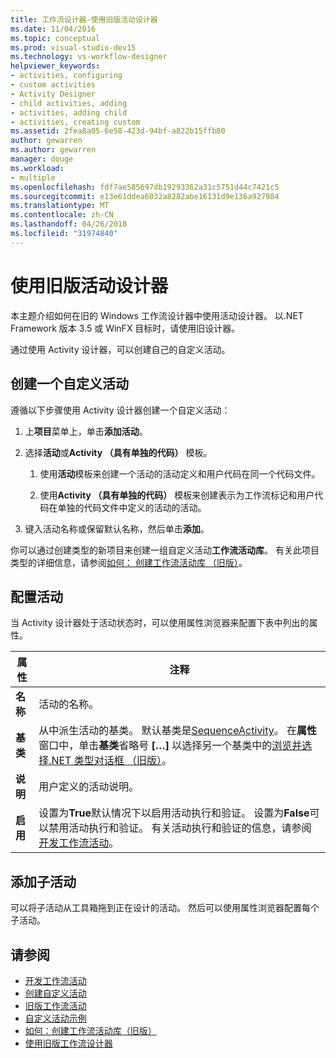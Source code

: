 ```yaml
---
title: 工作流设计器-使用旧版活动设计器
ms.date: 11/04/2016
ms.topic: conceptual
ms.prod: visual-studio-dev15
ms.technology: vs-workflow-designer
helpviewer_keywords:
- activities, configuring
- custom activities
- Activity Designer
- child activities, adding
- activities, adding child
- activities, creating custom
ms.assetid: 2fea8a05-6e58-423d-94bf-a822b15ffb80
author: gewarren
ms.author: gewarren
manager: douge
ms.workload:
- multiple
ms.openlocfilehash: fdf7ae585697db19293362a31c5751d44c7421c5
ms.sourcegitcommit: e13e61ddea6032a8282abe16131d9e136a927984
ms.translationtype: MT
ms.contentlocale: zh-CN
ms.lasthandoff: 04/26/2018
ms.locfileid: "31974840"
---
```

# <a name="using-the-legacy-activity-designer"></a>使用旧版活动设计器

本主题介绍如何在旧的 Windows 工作流设计器中使用活动设计器。 以.NET Framework 版本 3.5 或 WinFX 目标时，请使用旧设计器。

通过使用 Activity 设计器，可以创建自己的自定义活动。

## <a name="creating-a-custom-activity"></a>创建一个自定义活动

遵循以下步骤使用 Activity 设计器创建一个自定义活动：

1.  上**项目**菜单上，单击**添加活动**。

2.  选择**活动**或**Activity （具有单独的代码）** 模板。

    1.  使用**活动**模板来创建一个活动的活动定义和用户代码在同一个代码文件。

    2.  使用**Activity （具有单独的代码）** 模板来创建表示为工作流标记和用户代码在单独的代码文件中定义的活动的活动。

3.  键入活动名称或保留默认名称，然后单击**添加**。

你可以通过创建类型的新项目来创建一组自定义活动**工作流活动库**。 有关此项目类型的详细信息，请参阅[如何： 创建工作流活动库 （旧版）](../workflow-designer/how-to-create-a-workflow-activity-library-legacy.md)。

## <a name="configuring-an-activity"></a>配置活动

当 Activity 设计器处于活动状态时，可以使用属性浏览器来配置下表中列出的属性。

|属性|注释|
|--------------|--------------|
|**名称**|活动的名称。|
|**基类**|从中派生活动的基类。 默认基类是[SequenceActivity](http://go.microsoft.com/fwlink?LinkID=65020)。 在**属性**窗口中，单击**基类**省略号 **[…]** 以选择另一个基类中的[浏览并选择.NET 类型对话框 （旧版）](../workflow-designer/browse-and-select-a-dotnet-type-dialog-box-legacy.md)。|
|**说明**|用户定义的活动说明。|
|**启用**|设置为**True**默认情况下以启用活动执行和验证。 设置为**False**可以禁用活动执行和验证。 有关活动执行和验证的信息，请参阅[开发工作流活动](http://go.microsoft.com/fwlink?LinkID=65024)。|

## <a name="adding-child-activities"></a>添加子活动

可以将子活动从工具箱拖到正在设计的活动。 然后可以使用属性浏览器配置每个子活动。

## <a name="see-also"></a>请参阅

- [开发工作流活动](http://go.microsoft.com/fwlink?LinkID=65024)
- [创建自定义活动](http://go.microsoft.com/fwlink?LinkID=65021)
- [旧版工作流活动](../workflow-designer/legacy-workflow-activities.md)
- [自定义活动示例](http://go.microsoft.com/fwlink?LinkID=65022)
- [如何：创建工作流活动库（旧版）](../workflow-designer/how-to-create-a-workflow-activity-library-legacy.md)
- [使用旧版工作流设计器](../workflow-designer/using-the-legacy-workflow-designer.md)
